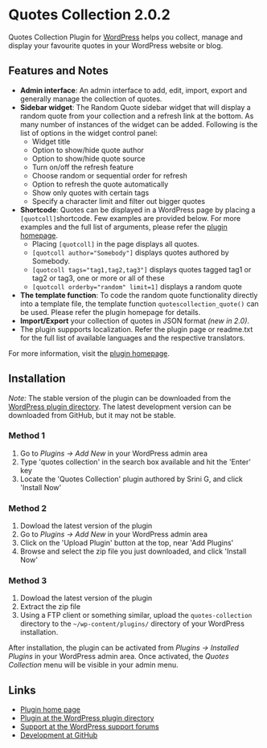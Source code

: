 Quotes Collection 2.0.2
=======================

Quotes Collection Plugin for [WordPress](https://wordpress.org/) helps you collect, manage and display your favourite quotes in your WordPress website or blog.


Features and Notes
------------------

* **Admin interface**: An admin interface to add, edit, import, export and generally manage the collection of quotes. 
* **Sidebar widget**: The Random Quote sidebar widget that will display a random quote from your collection and a refresh link at the bottom. As many number of instances of the widget can be added. Following is the list of options in the widget control panel:
	* Widget title
	* Option to show/hide quote author
	* Option to show/hide quote source
	* Turn on/off the refresh feature
	* Choose random or sequential order for refresh
	* Option to refresh the quote automatically
	* Show only quotes with certain tags
	* Specify a character limit and filter out bigger quotes
* **Shortcode**: Quotes can be displayed in a WordPress page by placing a `[quotcoll]`shortcode. Few examples are provided below. For more examples and the full list of arguments, please refer the [plugin homepage](http://srinig.com/wordpress/plugins/quotes-collection/).
	* Placing `[quotcoll]` in the page displays all quotes.
	* `[quotcoll author="Somebody"]` displays quotes authored by Somebody.
	* `[quotcoll tags="tag1,tag2,tag3"]` displays quotes tagged tag1 or tag2 or tag3, one or more or all of these
	* `[quotcoll orderby="random" limit=1]` displays a random quote
* **The template function**: To code the random quote functionality directly into a template file, the template function `quotescollection_quote()` can be used. Please refer the plugin homepage for details.
* **Import/Export** your collection of quotes in JSON format *(new in 2.0)*.
* The plugin suppports localization. Refer the plugin page or readme.txt for the full list of available languages and the respective translators. 

For more information, visit the [plugin homepage](http://srinig.com/wordpress/plugins/quotes-collection/).


Installation
------------

*Note:* The stable version of the plugin can be downloaded from the [WordPress plugin directory](https://wordpress.org/plugins/quotes-collection/). The latest development version can be downloaded from GitHub, but it may not be stable. 

### Method 1 ###

1. Go to *Plugins -> Add New* in your WordPress admin area
1. Type 'quotes collection' in the search box available and hit the 'Enter' key
1. Locate the 'Quotes Collection' plugin authored by Srini G, and click 'Install Now'

### Method 2 ###

1. Dowload the latest version of the plugin
1. Go to *Plugins -> Add New* in your WordPress admin area
1. Click on the 'Upload Plugin' button at the top, near 'Add Plugins'
1. Browse and select the zip file you just downloaded, and click 'Install Now'

### Method 3 ###

1. Dowload the latest version of the plugin
1. Extract the zip file
1. Using a FTP client or something similar, upload the `quotes-collection` directory to the `~/wp-content/plugins/` directory of your WordPress installation.

After installation, the plugin can be activated from *Plugins -> Installed Plugins* in your WordPress admin area. Once activated, the *Quotes Collection* menu will be visible in your admin menu.


Links
-----

* [Plugin home page](http://srinig.com/wordpress/plugins/quotes-collection/)
* [Plugin at the WordPress plugin directory](https//wordpress.org/plugins/quotes-collection/)
* [Support at the WordPress support forums](https://wordpress.org/support/plugin/quotes-collection)
* [Development at GitHub](https://github.com/sriniguna/quotes-collection/)

